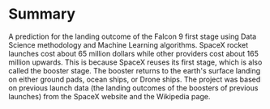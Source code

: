 # Summary
A prediction for the landing outcome of the Falcon 9 first stage using Data Science methodology and Machine Learning algorithms.
SpaceX rocket launches cost about 65 million dollars while other providers cost about 165 million upwards. This is because SpaceX reuses its first stage, which is also called the booster stage. The booster returns to the earth's surface landing on either ground pads, ocean ships, or Drone ships. The project was based on previous launch data (the landing outcomes of the boosters of previous launches) from the SpaceX website and the Wikipedia page.
